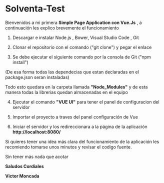 # Solventa-Test 

Bienvenidos a mi primera **Simple Page Application con Vue.Js** , a continuación les explico brevemente el funcionamiento

  1. Descargar e instalar Node.js , Bower, Visual Studio Code , Git

  2. Clonar el repositorio con el comando ("git clone") y pegar el enlace

  3. Se debe ejecutar el siguiente comando por la consola de Git ("npm install")

  (De esa forma todas las dependecias que estan declaradas en el package.json seran instaladas)

  Todo esto quedara en la carpeta llamada **"Node_Modules"** y de esta manera todas la librerias quedan almacenadas en el equipo  
  
   4. Ejecutar el comando **"VUE UI"** para tener el panel de configuracion del servidor
   
   5. Importar el proyecto a traves del panel configuración de Vue
   
   6. Iniciar el servidor y los redireccionara a la página de la aplicación  **http://localhost:8080/**

Si quieres tener una idea más clara del funcionamiento de la aplicación les recomiendo tomarse unos minutos y revisar el codigo fuente.

Sin tener más nada que acotar

**Saludos Cordiales**

**Victor Moncada**
